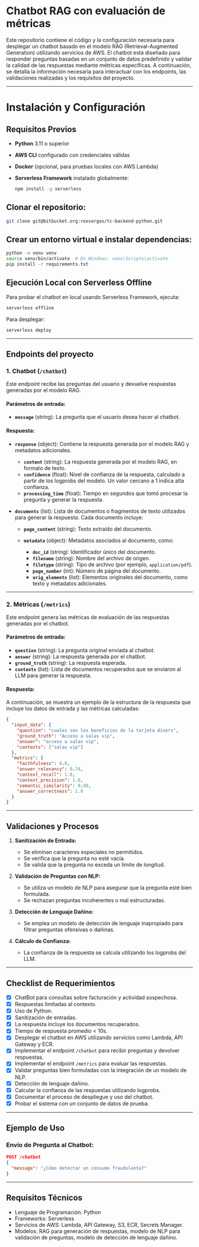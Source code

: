 # Chatbot RAG con evaluación de métricas

Este repositorio contiene el código y la configuración necesaria para desplegar un chatbot basado en el modelo RAG (Retrieval-Augmented Generation) utilizando servicios de AWS. El chatbot está diseñado para responder preguntas basadas en un conjunto de datos predefinido y validar la calidad de las respuestas mediante métricas específicas. A continuación, se detalla la información necesaria para interactuar con los endpoints, las validaciones realizadas y los requisitos del proyecto.

---

# Instalación y Configuración

## Requisitos Previos

* **Python** 3.11 o superior
* **AWS CLI** configurado con credenciales válidas
* **Docker** (opcional, para pruebas locales con AWS Lambda)
* **Serverless Framework** instalado globalmente:

  ```sh
  npm install -g serverless
  ```

## Clonar el repositorio:

```sh
git clone git@bitbucket.org:roxvargas/tc-backend-python.git
```

## Crear un entorno virtual e instalar dependencias:

```sh
python -m venv venv
source venv/bin/activate  # En Windows: venv\Scripts\activate
pip install -r requirements.txt
```

## Ejecución Local con Serverless Offline

Para probar el chatbot en local usando Serverless Framework, ejecuta:

```sh
serverless offline
```

Para desplegar:

```sh
serverless deploy
```

---

## Endpoints del proyecto

### 1. **Chatbot (`/chatbot`)**

Este endpoint recibe las preguntas del usuario y devuelve respuestas generadas por el modelo RAG.

#### **Parámetros de entrada:**

* **`message`** (string): La pregunta que el usuario desea hacer al chatbot.

#### **Respuesta:**

* **`response`** (object): Contiene la respuesta generada por el modelo RAG y metadatos adicionales.

  * **`content`** (string): La respuesta generada por el modelo RAG, en formato de texto.
  * **`confidence`** (float): Nivel de confianza de la respuesta, calculado a partir de los logprobs del modelo. Un valor cercano a 1 indica alta confianza.
  * **`processing_time`** (float): Tiempo en segundos que tomó procesar la pregunta y generar la respuesta.
* **`documents`** (list): Lista de documentos o fragmentos de texto utilizados para generar la respuesta. Cada documento incluye:

  * **`page_content`** (string): Texto extraído del documento.
  * **`metadata`** (object): Metadatos asociados al documento, como:

    * **`doc_id`** (string): Identificador único del documento.
    * **`filename`** (string): Nombre del archivo de origen.
    * **`filetype`** (string): Tipo de archivo (por ejemplo, `application/pdf`).
    * **`page_number`** (int): Número de página del documento.
    * **`orig_elements`** (list): Elementos originales del documento, como texto y metadatos adicionales.

---

### 2. **Métricas (`/metrics`)**

Este endpoint genera las métricas de evaluación de las respuestas generadas por el chatbot.

#### **Parámetros de entrada:**

* **`question`** (string): La pregunta original enviada al chatbot.
* **`answer`** (string): La respuesta generada por el chatbot.
* **`ground_truth`** (string): La respuesta esperada.
* **`contexts`** (list): Lista de documentos recuperados que se enviaron al LLM para generar la respuesta.

#### **Respuesta:**

A continuación, se muestra un ejemplo de la estructura de la respuesta que incluye los datos de entrada y las métricas calculadas:

```json
{
  "input_data": {
    "question": "cuales son los beneficios de la tarjeta diners",
    "ground_truth": "Acceso a salas vip",
    "answer": "acceso a salas vip",
    "contexts": ["salas vip"]
  },
  "metrics": {
    "faithfulness": 0.0,
    "answer_relevancy": 0.74,
    "context_recall": 1.0,
    "context_precision": 1.0,
    "semantic_similarity": 0.98,
    "answer_correctness": 1.0
  }
}
```

---

## Validaciones y Procesos

1. **Sanitización de Entrada:**

   * Se eliminan caracteres especiales no permitidos.
   * Se verifica que la pregunta no esté vacía.
   * Se valida que la pregunta no exceda un límite de longitud.

2. **Validación de Preguntas con NLP:**

   * Se utiliza un modelo de NLP para asegurar que la pregunta esté bien formulada.
   * Se rechazan preguntas incoherentes o mal estructuradas.

3. **Detección de Lenguaje Dañino:**

   * Se emplea un modelo de detección de lenguaje inapropiado para filtrar preguntas ofensivas o dañinas.

4. **Cálculo de Confianza:**

   * La confianza de la respuesta se calcula utilizando los logprobs del LLM.

---

## Checklist de Requerimientos

* [x] ChatBot para consultas sobre facturación y actividad sospechosa.
* [x] Respuestas limitadas al contexto.
* [x] Uso de Python.
* [x] Sanitización de entradas.
* [x] La respuesta incluye los documentos recuperados.
* [x] Tiempo de respuesta promedio < 10s.
* [x] Desplegar el chatbot en AWS utilizando servicios como Lambda, API Gateway y ECR.
* [x] Implementar el endpoint `/chatbot` para recibir preguntas y devolver respuestas.
* [x] Implementar el endpoint `/metrics` para evaluar las respuestas.
* [x] Validar preguntas bien formuladas con la integración de un modelo de NLP.
* [x] Detección de lenguaje dañino.
* [x] Calcular la confianza de las respuestas utilizando logprobs.
* [x] Documentar el proceso de despliegue y uso del chatbot.
* [x] Probar el sistema con un conjunto de datos de prueba.

---

## Ejemplo de Uso

### Envío de Pregunta al Chatbot:

```json
POST /chatbot
{
  "message": "¿Cómo detectar un consumo fraudulento?"
}
```

---

## Requisitos Técnicos

* Lenguaje de Programación: Python
* Frameworks: Serverless
* Servicios de AWS: Lambda, API Gateway, S3, ECR, Secrets Manager.
* Modelos: RAG para generación de respuestas, modelo de NLP para validación de preguntas, modelo de detección de lenguaje dañino.


